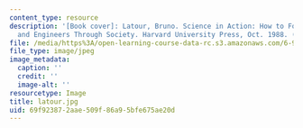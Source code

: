 ```yaml
---
content_type: resource
description: '[Book cover]: Latour, Bruno. Science in Action: How to Follow Scientists
  and Engineers Through Society. Harvard University Press, Oct. 1988. (Reprint edition)'
file: /media/https%3A/open-learning-course-data-rc.s3.amazonaws.com/6-933j-the-structure-of-engineering-revolutions-fall-2001/69f923872aae509f86a95bfe675ae20d_latour.jpg
file_type: image/jpeg
image_metadata:
  caption: ''
  credit: ''
  image-alt: ''
resourcetype: Image
title: latour.jpg
uid: 69f92387-2aae-509f-86a9-5bfe675ae20d
---
```


